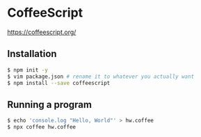 CoffeeScript
============

https://coffeescript.org/

Installation
------------

```bash
$ npm init -y
$ vim package.json # rename it to whatever you actually want
$ npm install --save coffeescript
```

Running a program
-----------------

```bash
$ echo 'console.log "Hello, World"' > hw.coffee
$ npx coffee hw.coffee
```
